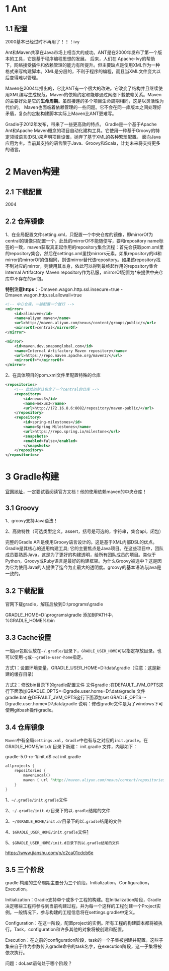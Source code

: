 # 1 Ant

## 1.1 配置

2000基本已经过时不再用了！！！ivy

Ant和Maven共享在Java市场上相当大的成功。ANT是在2000年发布了第一个版本的工具，它是基于程序编程思想的发展。 后来，人们在 Apache-Ivy的帮助下，网络接受插件和依赖管理的能力有所提升。但主要缺点是使用XML作为一种格式来写构建脚本。XML是分层的，不利于程序的编程，而且当XML文件变大以后变得难以管理。 

Maven在2004年推出的，它比ANT有一个很大的改进。它改变了结构并且继续使用XML编写生成规范。Maven的依赖约定和能够通过网络下载依赖关系。Maven的主要好处是它的**生命周期**。虽然接连的多个项目生命周期相同，这是以灵活性为代价的。 Maven也面临着依赖管理的一些问题。它不会在同一库版本之间处理好矛盾，复杂的定制构建脚本实际上Maven比ANT更难写。

Gradle于2012年发布，带来了一些更高效的特点。 Gradle是一个基于Apache Ant和Apache Maven概念的项目自动化建构工具。它使用一种基于Groovy的特定领域语言(DSL)来声明项目设置，抛弃了基于XML的各种繁琐配置。 面向Java应用为主。当前其支持的语言限于Java、Groovy和Scala，计划未来将支持更多的语言。

# 2 Maven构建

## 2.1 下载配置

2004

## 2.2 仓库镜像

1、在全局配置文件setting.xml，只配置一个中央仓库的镜像，即mirrorOf为central的镜像只配置一个，此处的mirrorOf不能随便写，要和repository name标签的一致，maven获取真正起作用的repository集合流程：首先会获取pom.xml里的repository集合，然后在settings.xml里找mirrors元素。如果repository的id和mirror的mirrorOf的值相同，则该mirror替代该repository。如果该repository找不到对应的mirror，则使用其本身，依此可以得到最终起作用的repository集合Internal Artifactory Maven repository作为私服，mirrorOf配置为*来提供中央仓库中不存在的jar包。

**特别注意https：**-Dmaven.wagon.http.ssl.insecure=true -Dmaven.wagon.http.ssl.allowall=true

```xml
<!-- 中心仓库，一般配置一个就行 -->
<mirror>
	<id>alimaven</id>
	<name>aliyun maven</name>
	<url>http://maven.aliyun.com/nexus/content/groups/public/</url>       
	<mirrorOf>central</mirrorOf>        
</mirror>

<mirror>
	<id>maven.dev.snaponglobal.com</id>
	<name>Internal Artifactory Maven repository</name>
	<url>https://repo.maven.apache.org/maven2/</url>
	<mirrorOf>*</mirrorOf>
</mirror>
```

2、在具体项目的pom.xml文件里配置特殊的仓库

```xml
<repositories>
	<!-- 此处的默认包含了一个central的仓库 --> 
	<repository>
	    <id>nexus3</id>
	    <name>nexus3</name>
	    <url>http://172.16.8.6:8082/repository/maven-public/</url>
	</repository>
	<repository>
	    <id>spring-milestones</id>
	    <name>Spring Milestones</name>
	    <url>https://repo.spring.io/milestone</url>
	    <snapshots>
		<enabled>false</enabled>
	    </snapshots>
	</repository>
</repositories>
```

# 3 Gradle构建

[官网地址](<http://gradle.org/>)，一定要试着阅读官方文档！他的使用依赖maven的中央仓库！

## 3.1 Groovy

1、groovy支持Java语法！

2、高效特性（可选类型定义，assert，括号是可选的，字符串，集合api，闭包）

完整的Gradle API是使用Groovy语言设计的。这是基于XML内部DSL的优点。Gradle是其核心的通用构建工具; 它的主要焦点是Java项目。在这些项目中，团队成员要熟悉Java，这是为了更好的构建透明，给所有团队成员的项目。类似于 Python，Groovy或Ruby语言是最好的构建框架。为什么Groovy被选中？这是因为它为使用Java的人提供了迄今为止最大的透明度。groovy的基本语法与java是一致的。

## 3.2 下载配置

官网下载gradle，解压后放到D:\programs\gradle

GRADLE_HOME=D:\programs\gradle
 添加到PATH中，%GRADLE_HOME%\bin

## 3.3 Cache设置

一般jar包默认放在`~/.gradle/`目录下，`GRADLE_USER_HOME`可以指定存放目录。也可以使用`-g`或`--gradle-user-home`指定。

方式1：设置环境变量，GRADLE_USER_HOME=D:\data\gradle（注意：这是新建的缓存目录）

方式2：修改bin目录下的gradle配置文件
文件gradle :在DEFAULT_JVM_OPTS这行下面添加GRADLE_OPTS=-Dgradle.user.home=D:\data\gradle
文件gradle.bat:在DEFAULT_JVM_OPTS这行下面添加set GRADLE_OPTS=-Dgradle.user.home=D:\data\gradle
说明：修改gradle文件是为了windows下可使用gitbash操作gradle。

## 3.4 仓库镜像

`Maven`中有全局`settings.xml`，`Gradle`中也有与之对应的`init.gradle`。在 GRADLE_HOME/init.d/ 目录下新建： init.gradle 文件，内容如下：

gradle-5.0-rc-1/init.d$ cat init.gradle

```rust
allprojects {
    repositories {
        mavenLocal()
        maven { url 'http://maven.aliyun.com/nexus/content/repositories/central/' }
    }
}
```

1、`~/.gradle/init.gradle`文件

2、`~/.gradle/init.d/`目录下的以`.gradle`结尾的文件

3、`~/$GRADLE_HOME/init.d/`目录下的以`.gradle`结尾的文件

4、`$GRADLE_USER_HOME/init.gradle`文件[1](https://blog.csdn.net/Young4Dream/article/details/98872523?utm_medium=distribute.pc_relevant.none-task-blog-BlogCommendFromMachineLearnPai2-1.channel_param&depth_1-utm_source=distribute.pc_relevant.none-task-blog-BlogCommendFromMachineLearnPai2-1.channel_param#fn1)

5、`$GRADLE_USER_HOME/init.d目录下的以.gradle结尾的文件`

https://www.jianshu.com/p/c2ca01cdcb6e

## 3.5 三个阶段

gradle 构建的生命周期主要分为三个阶段，Initialization，Configuration，Execution。

Initialization：Gradle支持单个或多个工程的构建。在Initialization阶段，Gradle决定哪些工程将参与到当前构建过程，并为每一个这样的工程创建一个Project实例。一般情况下，参与构建的工程信息将在settings.gradle中定义。

Configuration：在这一阶段，配置project的实例。所有工程的构建脚本都将被执行。Task，configuration和许多其他的对象将被创建和配置。

Execution：在之前的configuration阶段，task的一个子集被创建并配置。这些子集来自于作为参数传入gradle命令的task名字，在execution阶段，这一子集将被依次执行。

问题：doLast语句处于哪个阶段？

